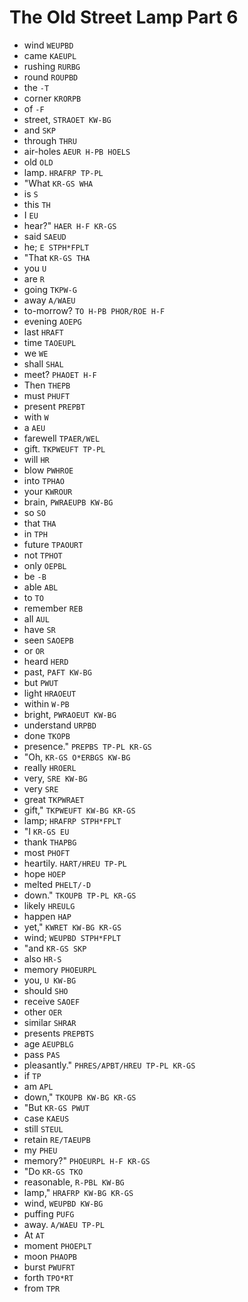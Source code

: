 # The Old Street Lamp Part 6

* wind `WEUPBD`
* came `KAEUPL`
* rushing `RURBG`
* round `ROUPBD`
* the `-T`
* corner `KRORPB`
* of `-F`
* street, `STRAOET KW-BG`
* and `SKP`
* through `THRU`
* air-holes `AEUR H-PB HOELS`
* old `OLD`
* lamp. `HRAFRP TP-PL`
* "What `KR-GS WHA`
* is `S`
* this `TH`
* I `EU`
* hear?" `HAER H-F KR-GS`
* said `SAEUD`
* he; `E STPH*FPLT`
* "That `KR-GS THA`
* you `U`
* are `R`
* going `TKPW-G`
* away `A/WAEU`
* to-morrow? `TO H-PB PHOR/ROE H-F`
* evening `AOEPG`
* last `HRAFT`
* time `TAOEUPL`
* we `WE`
* shall `SHAL`
* meet? `PHAOET H-F`
* Then `THEPB`
* must `PHUFT`
* present `PREPBT`
* with `W`
* a `AEU`
* farewell `TPAER/WEL`
* gift. `TKPWEUFT TP-PL`
* will `HR`
* blow `PWHROE`
* into `TPHAO`
* your `KWROUR`
* brain, `PWRAEUPB KW-BG`
* so `SO`
* that `THA`
* in `TPH`
* future `TPAOURT`
* not `TPHOT`
* only `OEPBL`
* be `-B`
* able `ABL`
* to `TO`
* remember `REB`
* all `AUL`
* have `SR`
* seen `SAOEPB`
* or `OR`
* heard `HERD`
* past, `PAFT KW-BG`
* but `PWUT`
* light `HRAOEUT`
* within `W-PB`
* bright, `PWRAOEUT KW-BG`
* understand `URPBD`
* done `TKOPB`
* presence." `PREPBS TP-PL KR-GS`
* "Oh, `KR-GS O*ERBGS KW-BG`
* really `HROERL`
* very, `SRE KW-BG`
* very `SRE`
* great `TKPWRAET`
* gift," `TKPWEUFT KW-BG KR-GS`
* lamp; `HRAFRP STPH*FPLT`
* "I `KR-GS EU`
* thank `THAPBG`
* most `PHOFT`
* heartily. `HART/HREU TP-PL`
* hope `HOEP`
* melted `PHELT/-D`
* down." `TKOUPB TP-PL KR-GS`
* likely `HREULG`
* happen `HAP`
* yet," `KWRET KW-BG KR-GS`
* wind; `WEUPBD STPH*FPLT`
* "and `KR-GS SKP`
* also `HR-S`
* memory `PHOEURPL`
* you, `U KW-BG`
* should `SHO`
* receive `SAOEF`
* other `OER`
* similar `SHRAR`
* presents `PREPBTS`
* age `AEUPBLG`
* pass `PAS`
* pleasantly." `PHRES/APBT/HREU TP-PL KR-GS`
* if `TP`
* am `APL`
* down," `TKOUPB KW-BG KR-GS`
* "But `KR-GS PWUT`
* case `KAEUS`
* still `STEUL`
* retain `RE/TAEUPB`
* my `PHEU`
* memory?" `PHOEURPL H-F KR-GS`
* "Do `KR-GS TKO`
* reasonable, `R-PBL KW-BG`
* lamp," `HRAFRP KW-BG KR-GS`
* wind, `WEUPBD KW-BG`
* puffing `PUFG`
* away. `A/WAEU TP-PL`
* At `AT`
* moment `PHOEPLT`
* moon `PHAOPB`
* burst `PWUFRT`
* forth `TPO*RT`
* from `TPR`
